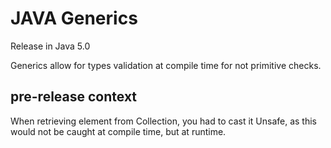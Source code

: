 # JAVA Generics

Release in Java 5.0

Generics allow for types validation at compile time for not primitive checks.

## pre-release context
When retrieving element from Collection, you had to cast it
Unsafe, as this would not be caught at compile time, but at runtime.
